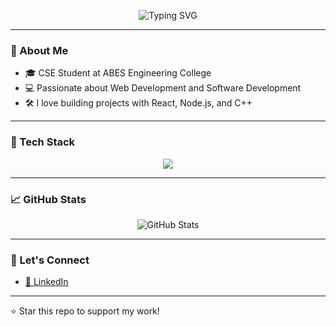 <!-- Typing animation header -->
<p align="center">
  <img src="https://readme-typing-svg.herokuapp.com?font=Fira+Code&weight=700&size=26&duration=2000&pause=1000&center=true&vCenter=true&multiline=true&width=800&height=100&lines=Hi+%F0%9F%91%8B%2C+I'm+Prasoon+Kumar+Sharma!;Web+Developer+%7C+Programmer+%7C+Tech+Enthusiast;Welcome+to+my+GitHub+Profile+%F0%9F%92%BB" alt="Typing SVG" />
</p>


---

### 🚀 About Me

- 🎓 CSE Student at ABES Engineering College  
- 💻 Passionate about Web Development and Software Development  
- 🛠️ I love building projects with React, Node.js, and C++

---

### 🧰 Tech Stack

<p align="center">
  <img src="https://skillicons.dev/icons?i=html,css,js,react,nodejs,mongodb,cpp,python,git,github,vscode" />
</p>

---

### 📈 GitHub Stats

<p align="center">
  <img src="https://github-readme-stats.vercel.app/api?username=prasoonsharma9&show_icons=true&theme=tokyonight" alt="GitHub Stats" />
</p>

---

### 🔗 Let's Connect

- [🔗 LinkedIn]([https://www.linkedin.com/in/yourprofile](https://www.linkedin.com/in/prasoon-kumar-sharma-405655258/))  

---

⭐️ Star this repo to support my work!
